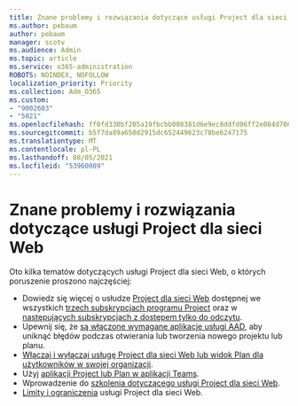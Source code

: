 ```yaml
---
title: Znane problemy i rozwiązania dotyczące usługi Project dla sieci Web
ms.author: pebaum
author: pebaum
manager: scotv
ms.audience: Admin
ms.topic: article
ms.service: o365-administration
ROBOTS: NOINDEX, NOFOLLOW
localization_priority: Priority
ms.collection: Adm_O365
ms.custom:
- "9002603"
- "5021"
ms.openlocfilehash: ff0fd330bf205a19fbcbb008381d6e9ec8ddfd06ff2e084d708cffac9f16f079
ms.sourcegitcommit: b5f7da89a650d2915dc652449623c78be6247175
ms.translationtype: MT
ms.contentlocale: pl-PL
ms.lasthandoff: 08/05/2021
ms.locfileid: "53960089"
---
```

# <a name="project-for-the-web-common-issues-and-resolutions"></a>Znane problemy i rozwiązania dotyczące usługi Project dla sieci Web

Oto kilka tematów dotyczących usługi Project dla sieci Web, o których poruszenie proszono najczęściej:

- Dowiedz się więcej o usłudze [Project dla sieci Web](https://support.microsoft.com/office/what-is-project-for-the-web-c19b2421-3c9d-4037-97c6-f66b6e1d2eb5) dostępnej we wszystkich [trzech subskrypcjach programu Project](https://products.office.com/project/compare-microsoft-project-management-software) oraz w [następujących subskrypcjach z dostępem tylko do odczytu](https://docs.microsoft.com/project-for-the-web/office-365-user-view-access-to-project-and-roadmap).
- Upewnij się, że [są włączone wymagane aplikacje usługi AAD](https://techcommunity.microsoft.com/t5/project-support-blog/roadmap-have-you-disabled-some-necessary-services/ba-p/815067), aby uniknąć błędów podczas otwierania lub tworzenia nowego projektu lub planu.
- [Włączaj i wyłączaj usługę Project dla sieci Web lub widok Plan dla użytkowników w swojej organizacji](https://docs.microsoft.com/project-for-the-web/turn-project-for-the-web-off).
- Użyj [aplikacji Project lub Plan w aplikacji Teams](https://support.microsoft.com/office/2dc584e6-2f6c-4e2d-9008-0b3f6845eb52).
- Wprowadzenie do [szkolenia dotyczącego usługi Project dla sieci Web](https://support.office.com/article/50bf3e29-0f0d-4b7a-9d2c-7c78389b67ad).
- [Limity i ograniczenia](https://docs.microsoft.com/project-for-the-web/project-for-the-web-limits-and-boundaries) usługi Project dla sieci Web.
